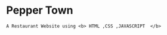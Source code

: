 # <h1>Pepper Town</h1>
    A Restaurant Website using <b> HTML ,CSS ,JAVASCRIPT  </b>
                             

